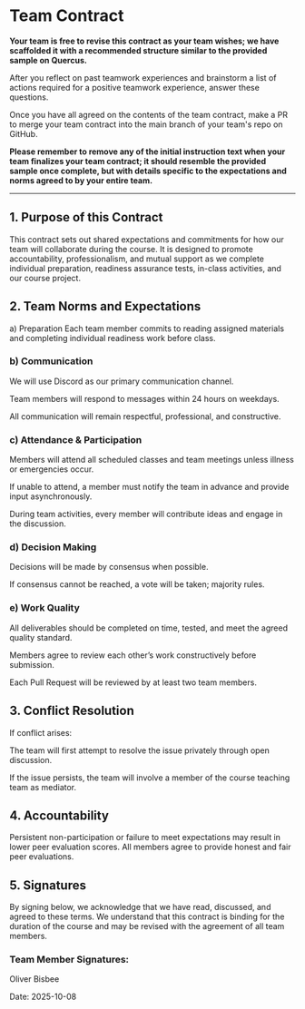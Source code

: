 # Team Contract

**Your team is free to revise this contract as your team wishes; we have scaffolded it with a recommended structure similar to the provided sample on Quercus.**

After you reflect on past teamwork experiences and brainstorm a list of actions required for a positive teamwork experience, answer these questions. 

Once you have all agreed on the contents of the team contract, make a PR to merge your team contract into the main branch of your team's repo on GitHub.

**Please remember to remove any of the initial instruction text when your team finalizes your team contract; it should resemble the provided sample once complete, but with details specific to the expectations and norms agreed to by your entire team.**

---
## 1. Purpose of this Contract
This contract sets out shared expectations and commitments for how our team will collaborate during the course. It is designed to promote accountability, professionalism, and mutual support as we complete individual preparation, readiness assurance tests, in-class activities, and our course project.


## 2. Team Norms and Expectations
a) Preparation
Each team member commits to reading assigned materials and completing individual readiness work before class.

### b) Communication
We will use Discord as our primary communication channel.

Team members will respond to messages within 24 hours on weekdays.

All communication will remain respectful, professional, and constructive.

### c) Attendance & Participation
Members will attend all scheduled classes and team meetings unless illness or emergencies occur.

If unable to attend, a member must notify the team in advance and provide input asynchronously.

During team activities, every member will contribute ideas and engage in the discussion.

### d) Decision Making
Decisions will be made by consensus when possible.

If consensus cannot be reached, a vote will be taken; majority rules.

### e) Work Quality
All deliverables should be completed on time, tested, and meet the agreed quality standard.

Members agree to review each other’s work constructively before submission.

Each Pull Request will be reviewed by at least two team members.


## 3. Conflict Resolution
If conflict arises:

The team will first attempt to resolve the issue privately through open discussion.

If the issue persists, the team will involve a member of the course teaching team as mediator.


## 4. Accountability
Persistent non-participation or failure to meet expectations may result in lower peer evaluation scores.
All members agree to provide honest and fair peer evaluations.


## 5. Signatures
By signing below, we acknowledge that we have read, discussed, and agreed to these terms. We understand that this contract is binding for the duration of the course and may be revised with the agreement of all team members.

### Team Member Signatures:
Oliver Bisbee

Date: 2025-10-08



















